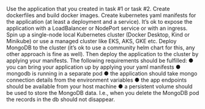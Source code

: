 Use the application that you created in task #1 or task #2. Create dockerfiles and build docker images. Create kubernetes yaml manifests for the application (at least a deployment and a service). It’s ok to expose the application with a LoadBalancer or NodePort service or with an ingress. Spin up a single-node local Kubernetes cluster (Docker Desktop, Kind or Minikube) or use a managed cluster like EKS, AKS, GKE etc. Deploy MongoDB to the cluster (it’s ok to use a community helm chart for this, any other approach is fine as well). Then deploy the application to the cluster by applying your manifests. The following requirements should be fulfilled: ● you can bring your application up by applying your yaml manifests ● mongodb is running in a separate pod ● the application should take mongo connection details from the environment variables ● the app endpoints should be available from your host machine ● a persistent volume should be used to store the MongoDB data. I.e., when you delete the MongoDB pod the records in the db should not disappear.
